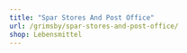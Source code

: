 ```yaml
---
title: "Spar Stores And Post Office"
url: /grimsby/spar-stores-and-post-office/
shop: Lebensmittel
---
```

